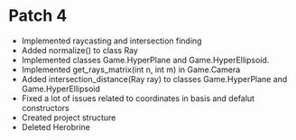 # Patch 4
- Implemented raycasting and intersection finding
- Added normalize() to class Ray
- Implemented classes Game.HyperPlane and Game.HyperEllipsoid.
- Implemented get_rays_matrix(int n, int m) in Game.Camera  
- Added intersection_distance(Ray ray) to classes Game.HyperPlane and Game.HyperEllipsoid
- Fixed a lot of issues related to coordinates in basis and defalut constructors
- Created project structure
- Deleted Herobrine